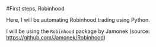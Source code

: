 #First steps, Robinhood

Here, I will be automating Robinhood trading using Python. 

I will be using the `Robinhood` package by Jamonek (source: https://github.com/Jamonek/Robinhood)

